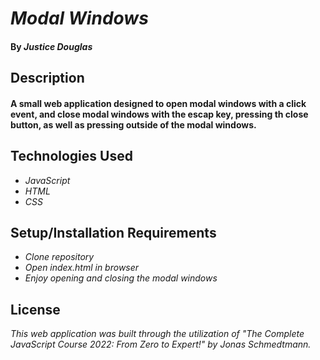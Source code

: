 # _Modal Windows_

#### By _**Justice Douglas**_

## Description

#### A small web application designed to open modal windows with a click event, and close modal windows with the escap key, pressing th close button, as well as pressing outside of the modal windows.

## Technologies Used

* _JavaScript_
* _HTML_
* _CSS_

## Setup/Installation Requirements

* _Clone repository_
* _Open index.html in browser_
* _Enjoy opening and closing the modal windows_

## License

_This web application was built through the utilization of "The Complete JavaScript Course 2022: From Zero to Expert!" by Jonas Schmedtmann._